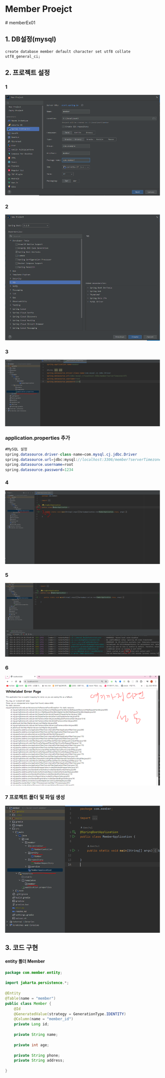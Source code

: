 <h1>Member Proejct</h1># memberEx01

<h2>1. DB설정(mysql) </h2>

```db
create database member default character set utf8 collate utf8_general_ci;
```

<h2>2. 프로젝트 설정 </h2>

<h3>1</h3>
<img src="/images/start01.PNG">
<h3>2</h3>
<img src="/images/start02.PNG">
<h3>3</h3>
<img src="/images/start03.PNG">

<h3>application.properties 추가</h3>

```java
#MySQL 설정
spring.datasource.driver-class-name=com.mysql.cj.jdbc.Driver
spring.datasource.url=jdbc:mysql://localhost:3306/member?serverTimezone=UTC
spring.datasource.username=root
spring.datasource.password=1234
```

<h3>4</h3>
<img src="/images/start04.PNG">
<h3>5</h3>
<img src="/images/start05.PNG">
<h3>6</h3>
<img src="/images/start06.PNG">

<h3>7 프로젝트 폴더 및 파일 생성</h3>
<img src="/images/start07.PNG">

<h2>3. 코드 구현 </h2>

<h4>entity 폴더 Member</h4>

```java
package com.member.entity;

import jakarta.persistence.*;

@Entity
@Table(name = "member")
public class Member {
    @Id
    @GeneratedValue(strategy = GenerationType.IDENTITY)
    @Column(name = "member_id")
    private Long id;

    private String name;

    private int age;

    private String phone;
    private String address;

}

```